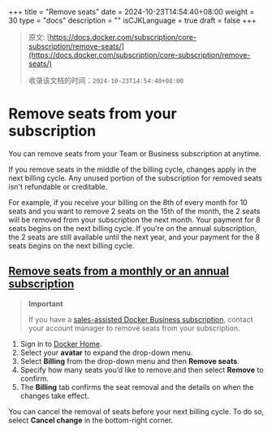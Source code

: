 +++
title = "Remove seats"
date = 2024-10-23T14:54:40+08:00
weight = 30
type = "docs"
description = ""
isCJKLanguage = true
draft = false
+++

> 原文: [https://docs.docker.com/subscription/core-subscription/remove-seats/](https://docs.docker.com/subscription/core-subscription/remove-seats/)
>
> 收录该文档的时间：`2024-10-23T14:54:40+08:00`

# Remove seats from your subscription

You can remove seats from your Team or Business subscription at anytime.

If you remove seats in the middle of the billing cycle, changes apply in the next billing cycle. Any unused portion of the subscription for removed seats isn't refundable or creditable.

For example, if you receive your billing on the 8th of every month for 10 seats and you want to remove 2 seats on the 15th of the month, the 2 seats will be removed from your subscription the next month. Your payment for 8 seats begins on the next billing cycle. If you're on the annual subscription, the 2 seats are still available until the next year, and your payment for the 8 seats begins on the next billing cycle.

## [Remove seats from a monthly or an annual subscription](https://docs.docker.com/subscription/core-subscription/remove-seats/#remove-seats-from-a-monthly-or-an-annual-subscription)

> **Important**
>
> 
>
> If you have a [sales-assisted Docker Business subscription](https://docs.docker.com/subscription/core-subscription/details/#sales-assisted), contact your account manager to remove seats from your subscription.

1. Sign in to [Docker Home](https://app.docker.com/).
2. Select your **avatar** to expand the drop-down menu.
3. Select **Billing** from the drop-down menu and then **Remove seats**.
4. Specify how many seats you’d like to remove and then select **Remove** to confirm.
5. The **Billing** tab confirms the seat removal and the details on when the changes take effect.

You can cancel the removal of seats before your next billing cycle. To do so, select **Cancel change** in the bottom-right corner.
